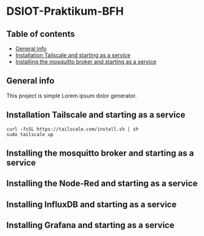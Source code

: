 # DSIOT-Praktikum-BFH

## Table of contents
* [General info](#general-info)
* [Installation Tailscale and starting as a service](#installation-tailscale-and-starting-as-a-service)
* [Installing the mosquitto broker and starting as a service](#installing-the-mosquitto-broker-and-starting-as-a-service)

## General info
This project is simple Lorem ipsum dolor generator.


## Installation Tailscale and starting as a service
```
curl -fsSL https://tailscale.com/install.sh | sh
sudo tailscale up
```

## Installing the mosquitto broker and starting as a service

## Installing the Node-Red and starting as a service

## Installing InfluxDB and starting as a service

## Installing Grafana and starting as a service


